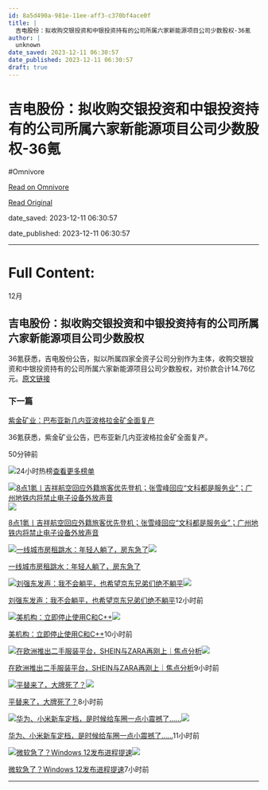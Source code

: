 ```yaml
---
id: 8a5d490a-981e-11ee-aff3-c370bf4ace0f
title: |
  吉电股份：拟收购交银投资和中银投资持有的公司所属六家新能源项目公司少数股权-36氪
author: |
  unknown
date_saved: 2023-12-11 06:30:57
date_published: 2023-12-11 06:30:57
draft: true
---
```


# 吉电股份：拟收购交银投资和中银投资持有的公司所属六家新能源项目公司少数股权-36氪
#Omnivore

[Read on Omnivore](https://omnivore.app/me/36-18c58caed5c)

[Read Original](https://36kr.com/newsflashes/2556232422824327?f=rss)

date_saved: 2023-12-11 06:30:57

date_published: 2023-12-11 06:30:57

--- 

# Full Content: 

12月

## 吉电股份：拟收购交银投资和中银投资持有的公司所属六家新能源项目公司少数股权

36氪获悉，吉电股份公告，拟以所属四家全资子公司分别作为主体，收购交银投资和中银投资持有的公司所属六家新能源项目公司少数股权，对价款合计14.76亿元。[原文链接](http://disc.static.szse.cn/disc/disk03/finalpage/2023-12-11/b35b0e77-3df7-496a-a5e5-f23660d1536e.PDF)

### 下一篇

[紫金矿业：巴布亚新几内亚波格拉金矿全面复产](https://36kr.com/newsflashes/2556225531009417)

36氪获悉，紫金矿业公告，巴布亚新几内亚波格拉金矿全面复产。

50分钟前

![](https://proxy-prod.omnivore-image-cache.app/0x0,s0eCG3NmJZlzaDxXAvkNascOFp7j6lqhkmfTMNMyI3bI/https://static.36krcdn.com/36kr-web/static/home.d1523964.png)24小时热榜[查看更多榜单](https://36kr.com/hot-list/catalog)

[![8点1氪丨吉祥航空回应外籍旅客优先登机；张雪峰回应“文科都是服务业”；广州地铁内将禁止电子设备外放声音](https://proxy-prod.omnivore-image-cache.app/0x0,sfoqTdf_F0x3CJwME6nOpIKo7XyzIaOIqtvknq_I3FJ4/https://img.36krcdn.com/hsossms/20231211/v2_8a77a877526c4b239a031493961296a4@5667365_oswg126391oswg1053oswg495_img_jpeg?x-oss-process=image/resize,m_mfit,w_600,h_400,limit_0/crop,w_600,h_400,g_center)](https://36kr.com/p/2555605173901705)![](https://proxy-prod.omnivore-image-cache.app/0x0,s0eCG3NmJZlzaDxXAvkNascOFp7j6lqhkmfTMNMyI3bI/https://static.36krcdn.com/36kr-web/static/home.d1523964.png)

[8点1氪丨吉祥航空回应外籍旅客优先登机；张雪峰回应“文科都是服务业”；广州地铁内将禁止电子设备外放声音](https://36kr.com/p/2555605173901705)

[![一线城市房租跳水：年轻人躺了，房东急了](https://proxy-prod.omnivore-image-cache.app/0x0,sx8zzKVOCi8ewq9VKj2yJjDSD2kofD_59wQ5ZFzjoJ6A/https://img.36krcdn.com/hsossms/20231211/v2_f6a061dc2c53455ebc1f9cc67a87df79@5091053_oswg597335oswg1053oswg495_img_png?x-oss-process=image/resize,m_mfit,w_600,h_400,limit_0/crop,w_600,h_400,g_center)](https://36kr.com/p/2555603781163395)![](https://proxy-prod.omnivore-image-cache.app/0x0,s0eCG3NmJZlzaDxXAvkNascOFp7j6lqhkmfTMNMyI3bI/https://static.36krcdn.com/36kr-web/static/home.d1523964.png)

[一线城市房租跳水：年轻人躺了，房东急了](https://36kr.com/p/2555603781163395)

[![刘强东发声：我不会躺平，也希望京东兄弟们绝不躺平](https://proxy-prod.omnivore-image-cache.app/0x0,sJN-GU-q68Cee3xCv6lCa3V7rm5bWByuP1MHPogO5UTc/https://img.36krcdn.com/hsossms/20231211/v2_ccbcacc6502045debc9291697c0b8c63@5091053_oswg383490oswg1053oswg495_img_png?x-oss-process=image/resize,m_mfit,w_600,h_400,limit_0/crop,w_600,h_400,g_center)](https://36kr.com/p/2555023830243714)![](https://proxy-prod.omnivore-image-cache.app/0x0,s0eCG3NmJZlzaDxXAvkNascOFp7j6lqhkmfTMNMyI3bI/https://static.36krcdn.com/36kr-web/static/home.d1523964.png)

[刘强东发声：我不会躺平，也希望京东兄弟们绝不躺平](https://36kr.com/p/2555023830243714)12小时前

[![美机构：立即停止使用C和C++](https://proxy-prod.omnivore-image-cache.app/0x0,s0HBtF_R1bahNfrK-Cc5BcdqCtH4E83QPqH34Ctcfhhw/https://img.36krcdn.com/hsossms/20231211/v2_893932a8d3884f9b999b620d0c2180db@000000_oswg45018oswg1000oswg426_img_000?x-oss-process=image/resize,m_mfit,w_600,h_400,limit_0/crop,w_600,h_400,g_center)](https://36kr.com/p/2555664187824516)![](https://proxy-prod.omnivore-image-cache.app/0x0,s0eCG3NmJZlzaDxXAvkNascOFp7j6lqhkmfTMNMyI3bI/https://static.36krcdn.com/36kr-web/static/home.d1523964.png)

[美机构：立即停止使用C和C++](https://36kr.com/p/2555664187824516)10小时前

[![在欧洲推出二手服装平台，SHEIN与ZARA再刚上｜焦点分析](https://proxy-prod.omnivore-image-cache.app/0x0,sA4uRVXxRCCwsTYBKiUyyf7zwpzL2fYyzjTHk436G2u0/https://img.36krcdn.com/hsossms/20231127/v2_b0729f5df45149d7a7cd574900af1857@5932017_oswg209632oswg1053oswg495_img_jpg?x-oss-process=image/resize,m_mfit,w_600,h_400,limit_0/crop,w_600,h_400,g_center)](https://36kr.com/p/2536115487303172)![](https://proxy-prod.omnivore-image-cache.app/0x0,s0eCG3NmJZlzaDxXAvkNascOFp7j6lqhkmfTMNMyI3bI/https://static.36krcdn.com/36kr-web/static/home.d1523964.png)

[在欧洲推出二手服装平台，SHEIN与ZARA再刚上｜焦点分析](https://36kr.com/p/2536115487303172)9小时前

[![平替来了，大牌死了？](https://proxy-prod.omnivore-image-cache.app/0x0,sztiRVCjwN2n8yQZcaBOP7mAtjDZ0deL8Cnn8LYYL930/https://img.36krcdn.com/hsossms/20231211/v2_c0dac96f6d4645118dde6f22a079a1fd@5091053_oswg820772oswg1053oswg495_img_png?x-oss-process=image/resize,m_mfit,w_600,h_400,limit_0/crop,w_600,h_400,g_center)](https://36kr.com/p/2555772772227459)![](https://proxy-prod.omnivore-image-cache.app/0x0,s0eCG3NmJZlzaDxXAvkNascOFp7j6lqhkmfTMNMyI3bI/https://static.36krcdn.com/36kr-web/static/home.d1523964.png)

[平替来了，大牌死了？](https://36kr.com/p/2555772772227459)8小时前

[![华为、小米新车定档，是时候给车圈一点小震撼了......](https://proxy-prod.omnivore-image-cache.app/0x0,sWkiS8bQEcakcniJnWoF8GIEs8Qha6Q4Y6TumYUVBy90/https://img.36krcdn.com/hsossms/20231211/v2_ae2e10643847410c8f198f3ed41872e2@5091053_oswg118704oswg1053oswg495_img_jpeg?x-oss-process=image/resize,m_mfit,w_600,h_400,limit_0/crop,w_600,h_400,g_center)](https://36kr.com/p/2555064159328392)![](https://proxy-prod.omnivore-image-cache.app/0x0,s0eCG3NmJZlzaDxXAvkNascOFp7j6lqhkmfTMNMyI3bI/https://static.36krcdn.com/36kr-web/static/home.d1523964.png)

[华为、小米新车定档，是时候给车圈一点小震撼了......](https://36kr.com/p/2555064159328392)11小时前

[![微软急了？Windows 12发布进程提速](https://proxy-prod.omnivore-image-cache.app/0x0,sRfmfEjI1RMmoMnf8FR4WEW8QnvlDMElx0peVQocqc2c/https://img.36krcdn.com/hsossms/20231211/v2_9a52c4f1151840d5bfafa0714b5fc530@5091053_oswg521540oswg1053oswg495_img_png?x-oss-process=image/resize,m_mfit,w_600,h_400,limit_0/crop,w_600,h_400,g_center)](https://36kr.com/p/2555801615278215)![](https://proxy-prod.omnivore-image-cache.app/0x0,s0eCG3NmJZlzaDxXAvkNascOFp7j6lqhkmfTMNMyI3bI/https://static.36krcdn.com/36kr-web/static/home.d1523964.png)

[微软急了？Windows 12发布进程提速](https://36kr.com/p/2555801615278215)7小时前

---

